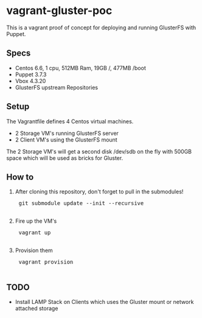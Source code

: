 # vagrant-gluster-poc

This is a vagrant proof of concept for deploying and running GlusterFS with Puppet.

## Specs

 - Centos 6.6, 1 cpu, 512MB Ram, 19GB /, 477MB /boot
 - Puppet 3.7.3
 - Vbox 4.3.20
 - GlusterFS upstream Repositories


## Setup

The Vagrantfile defines 4 Centos virtual machines.

- 2 Storage VM's running GlusterFS server
- 2 Client VM's using the GlusterFS mount

The 2 Storage VM's will get a second disk /dev/sdb on the fly with 500GB space which will be used as bricks for Gluster.

## How to

1. After cloning this repository, don't forget to pull in the submodules!

    <pre>
    git submodule update --init --recursive
    </pre>

2. Fire up the VM's

    <pre>
    vagrant up
    </pre>

3. Provision them

    <pre>
    vagrant provision
    </pre>


## TODO

- Install LAMP Stack on Clients which uses the Gluster mount or network attached storage